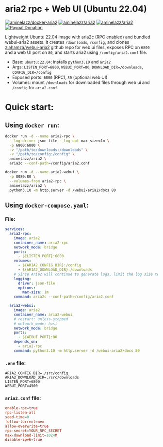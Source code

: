 # aria2 rpc + Web UI (Ubuntu 22.04)
[![aminelazz/docker-aria2](https://img.shields.io/badge/Source-Github-007EC6?style=for-the-badge&logo=github)](https://github.com/aminelazz/docker-aria2)
[![aminelazz/aria2](https://img.shields.io/badge/Version-v1.1.0-007EC6?style=for-the-badge&logo=docker)](https://hub.docker.com/r/aminelazz/aria2)
[![aminelazz/aria2](https://img.shields.io/badge/Image_Size-93.7_MB-007EC6?style=for-the-badge&logo=docker)](https://hub.docker.com/r/aminelazz/aria2)
[![Paypal Donation](https://img.shields.io/badge/Donate-Paypal-002991?style=for-the-badge&logo=paypal)](https://paypal.me/rogerwarrsubs)

Lightweight Ubuntu 22.04 image with aria2c (RPC enabled) and bundled webui-aria2 assets. It creates `/downloads`, `/config`, and clones [ziahamza/webui-aria2](https://github.com/ziahamza/webui-aria2) github repo for web ui files, exposes RPC on `6800` and a web UI port on `80`, and starts aria2 using `/config/aria2.conf` file.

- Base: `ubuntu:22.04`; installs `python3.10` and `aria2`
- Args: `LISTEN_PORT=6800`, `WEBUI_PORT=80`, `DOWNLOAD_DIR=/downloads`, `CONFIG_DIR=/config`
- Exposed ports: `6800` (RPC), `80` (optional web UI)
- Volumes: mount `/downloads` for downloaded files through web ui and `/config` for `aria2.conf`

# Quick start:

## Using `docker run`:

```bash
docker run -d --name aria2-rpc \
  --log-driver json-file --log-opt max-size=1m \
  -p 6800:6800 \
  -v "/path/to/downloads:/downloads" \
  -v "/path/to/config:/config" \
  aminelazz/aria2 \
  aria2c --conf-path=/config/aria2.conf
```

```bash
docker run -d --name aria2-webui \
  -p 8080:80 \
  --volumes-from aria2-rpc \
  aminelazz/aria2 \
  python3.10 -m http.server -d /webui-aria2/docs 80
```

## Using `docker-compose.yaml`:

### File:

```yaml
services:
  aria2-rpc:
    image: aria2
    container_name: aria2-rpc
    network_mode: bridge
    ports:
      - ${LISTEN_PORT}:6800
    volumes:
      - ${ARIA2_CONFIG_DIR}:/config
      - ${ARIA2_DOWNLOAD_DIR}:/downloads
    # Since Aria2 will continue to generate logs, limit the log size to 1M to prevent your hard disk from running out of space.
    logging:
      driver: json-file
      options:
        max-size: 1m
    command: aria2c --conf-path=/config/aria2.conf

  aria2-webui:
    image: aria2
    container_name: aria2-webui
    # restart: unless-stopped
    # network_mode: host
    network_mode: bridge
    ports:
      - ${WEBUI_PORT}:80
    depends_on:
      - aria2-rpc
    command: python3.10 -m http.server -d /webui-aria2/docs 80
```

### `.env` file:

```env
ARIA2_CONFIG_DIR=./src/config
ARIA2_DOWNLOAD_DIR=./src/downloads
LISTEN_PORT=6800
WEBUI_PORT=4500
```

### `aria2.conf` file:

```conf
enable-rpc=true
rpc-listen-all
seed-time=0
follow-torrent=mem
allow-overwrite=true
rpc-secret=YOUR_RPC_SECRET
max-download-limit=1024M
disable-ipv6=true
```